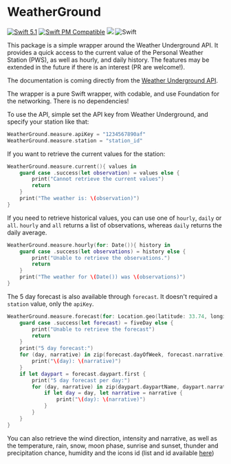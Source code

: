 # WeatherGround
[![Swift 5.1](https://img.shields.io/badge/Swift-5.1-orange)](https://swift.org)
[![Swift PM Compatible](https://img.shields.io/badge/SwiftPM-Tools:5.1-FC3324.svg?style=flat)](https://swift.org/package-manager/)
[![](https://img.shields.io/badge/license-Apache-red.svg)](https://choosealicense.com/licenses/apache/)
![Swift](https://github.com/mbarnach/WeatherGround/workflows/Swift/badge.svg)

This package is a simple wrapper around the Weather Underground API.
It provides a quick access to the current value of the Personal Weather Station (PWS),
as well as hourly, and daily history.
The features may be extended in the future if there is an interest (PR are welcome!).

The documentation is coming directly from the [Weather Underground API](https://docs.google.com/document/d/1eKCnKXI9xnoMGRRzOL1xPCBihNV2rOet08qpE_gArAY/edit).

The wrapper is a pure Swift wrapper, with codable, and use Foundation for the networking.
There is no dependencies!


To use the API, simple set the API key from Weather Underground, and specify your station like that:

```swift
WeatherGround.measure.apiKey = "1234567890af"
WeatherGround.measure.station = "station_id"
```

If you want to retrieve the current values for the station:

```swift
WeatherGround.measure.current(){ values in 
    guard case .success(let observation) = values else {
        print("Cannot retrieve the current values")
        return
    }
    print("The weather is: \(observation)")
}
```

If you need to retrieve historical values, you can use one of `hourly`, `daily` or `all`.
`hourly` and `all` returns a list of observations, whereas `daily` returns the daily average.

```swift
WeatherGround.measure.hourly(for: Date()){ history in 
    guard case .success(let observations) = history else {
        print("Unable to retrieve the observations.")
        return
    }
    print("The weather for \(Date()) was \(observations)")
}
```

The 5 day forecast is also available through `forecast`.
It doesn't required a `station` value, only the `apiKey`.

```swift
WeatherGround.measure.forecast(for: Location.geo(latitude: 33.74, longitude: -84.39)){ fiveDay in
    guard case .success(let forecast) = fiveDay else {
        print("Unable to retrieve the forecast")
        return
    }
    print("5 day forecast:")
    for (day, narrative) in zip(forecast.dayOfWeek, forecast.narrative) {
        print("\(day): \(narrative)")
    }
    if let daypart = forecast.daypart.first {
        print("5 day forecast per day:")
        for (day, narrative) in zip(daypart.daypartName, daypart.narrative) {
            if let day = day, let narrative = narrative {
                print("\(day): \(narrative)")
            }
        }
    }
}
```

You can also retrieve the wind direction, intensity and narrative,
as well as the temperature, rain, snow, moon phase,
sunrise and sunset, thunder and precipitation chance, humidity
and the icons id (list and id available [here](https://ibm.co/TWCICv2))
